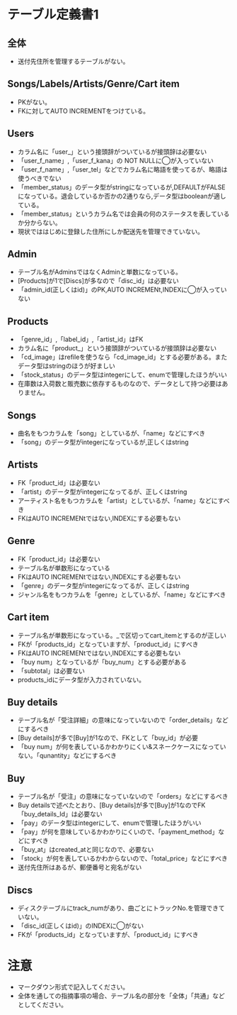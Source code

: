 # テーブル定義書1
## 全体
- 送付先住所を管理するテーブルがない。

## Songs/Labels/Artists/Genre/Cart item
- PKがない。
- FKに対してAUTO INCREMENTをつけている。

## Users
- カラム名に「user_」という接頭辞がついているが接頭辞は必要ない
- 「user_f_name」,「user_f_kana」の NOT NULLに◯が入っていない
- 「user_f_name」,「user_tel」などでカラム名に略語を使ってるが、略語は使うべきでない
- 「member_status」のデータ型がstringになっているが,DEFAULTがFALSEになっている。退会しているか否かの2通りなら,データ型はbooleanが適している。
- 「member_status」というカラム名では会員の何のステータスを表しているか分からない。
- 現状でははじめに登録した住所にしか配送先を管理できていない。

## Admin
- テーブル名がAdminsではなくAdminと単数になっている。
- [Products]が1で[Discs]が多なので「disc_id」は必要ない
- 「admin_id(正しくはid)」のPK,AUTO INCREMENt,INDEXに◯が入っていない

## Products
- 「genre_id」,「label_id」,「artist_id」はFK
- カラム名に「product_」という接頭辞がついているが接頭辞は必要ない
- 「cd_image」はrefileを使うなら「cd_image_id」とする必要がある。またデータ型はstringのほうが好ましい
- 「stock_status」のデータ型はintegerにして、enumで管理したほうがいい
- 在庫数は入荷数と販売数に依存するものなので、データとして持つ必要はありません。

## Songs
- 曲名をもつカラムを「song」としているが、「name」などにすべき
- 「song」のデータ型がintegerになっているが,正しくはstring

## Artists
- FK「product_id」は必要ない
- 「artist」のデータ型がintegerになってるが、正しくはstring
- アーティスト名をもつカラムを「artist」としているが、「name」などにすべき
- FKはAUTO INCREMENtではない,INDEXにする必要もない

## Genre
- FK「product_id」は必要ない
- テーブル名が単数形になっている
- FKはAUTO INCREMENtではない,INDEXにする必要もない
- 「genre」のデータ型がintegerになってるが、正しくはstring
- ジャンル名をもつカラムを「genre」としているが、「name」などにすべき

## Cart item
- テーブル名が単数形になっている。_で区切ってcart_itemとするのが正しい
- FKが「products_id」となっていますが、「product_id」にすべき
- FKはAUTO INCREMENtではない,INDEXにする必要もない
- 「buy num」となっているが「buy_num」とする必要がある
- 「subtotal」は必要ない
- products_idにデータ型が入力されていない。

## Buy details
- テーブル名が「受注詳細」の意味になっていないので「order_details」などにするべき
- [Buy details]が多で[Buy]が1なので、FKとして「buy_id」が必要
- 「buy num」が何を表しているかわかりにくい&スネークケースになっていない。「qunantity」などにするべき

## Buy
- テーブル名が「受注」の意味になっていないので「orders」などにするべき
- Buy detailsで述べたとおり、[Buy details]が多で[Buy]が1なのでFK「buy_details_Id」は必要ない
- 「pay」のデータ型はintegerにして、enumで管理したほうがいい
- 「pay」が何を意味しているかわかりにくいので、「payment_method」などにすべき
- 「buy_at」はcreated_atと同じなので、必要ない
- 「stock」が何を表しているかわからないので、「total_price」などにすべき
- 送付先住所はあるが、郵便番号と宛名がない

## Discs
- ディスクテーブルにtrack_numがあり、曲ごとにトラックNo.を管理できていない。
- 「disc_id(正しくはid)」のINDEXに◯がない
- FKが「products_id」となっていますが、「product_id」にすべき


# 注意
* マークダウン形式で記入してください。
* 全体を通しての指摘事項の場合、テーブル名の部分を「全体」「共通」などとしてください。
